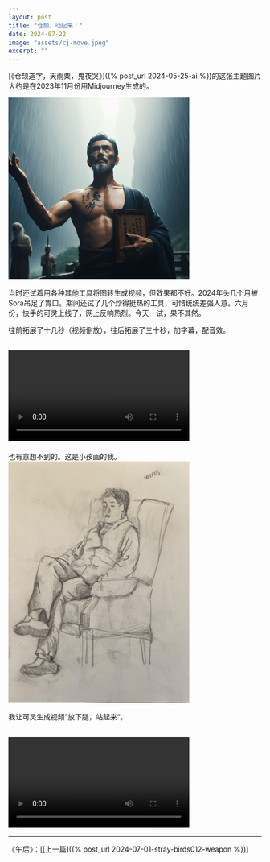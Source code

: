 ```yaml
---
layout: post
title: "仓颉，动起来！"
date: 2024-07-22
image: "assets/cj-move.jpeg"
excerpt: ""
---
```


[《仓颉造字，天雨粟，鬼夜哭》]({% post_url 2024-05-25-ai %})的这张主题图片大约是在2023年11月份用Midjourney生成的。

<img src="/assets/cj2.jpeg" width="360" />

当时还试着用各种其他工具将图转生成视频，但效果都不好。2024年头几个月被Sora吊足了胃口。期间还试了几个炒得挺热的工具，可惜统统差强人意。六月份，快手的可灵上线了，网上反响热烈。今天一试，果不其然。

往前拓展了十几秒（视频倒放），往后拓展了三十秒，加字幕，配音效。

<br>
<video width=360 controls>
  <source src="/assets/cj2024-720p.mp4" type="video/mp4">
</video>

<br>
<br>
也有意想不到的。这是小孩画的我。

<img src="/assets/sit.JPG" width="360" />


我让可灵生成视频“放下腿，站起来“。

<br>
<video width=360 controls>
  <source src="/assets/leg.MP4" type="video/mp4">
</video>

----
《午后》：\[[上一篇]({% post_url 2024-07-01-stray-birds012-weapon %})\] 
